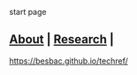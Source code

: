 start page

[About](/About.md) | [Research](/research.md) |
-----------------------------------------------

https://besbac.github.io/techref/
